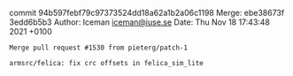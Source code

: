 commit 94b597febf79c97373524dd18a62a1b2a06c1198
Merge: ebe38673f 3edd6b5b3
Author: Iceman <iceman@iuse.se>
Date:   Thu Nov 18 17:43:48 2021 +0100

    Merge pull request #1530 from pieterg/patch-1
    
    armsrc/felica: fix crc offsets in felica_sim_lite

